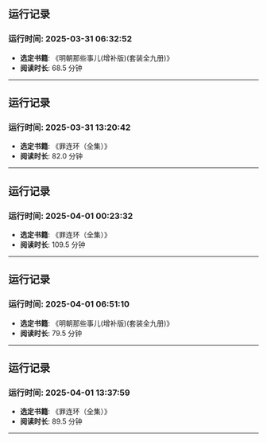 ## 运行记录
### 运行时间: 2025-03-31 06:32:52
- **选定书籍**: 《明朝那些事儿(增补版)(套装全九册)》
- **阅读时长**: 68.5 分钟
------------------------------
## 运行记录
### 运行时间: 2025-03-31 13:20:42
- **选定书籍**: 《罪连环（全集）》
- **阅读时长**: 82.0 分钟
------------------------------
## 运行记录
### 运行时间: 2025-04-01 00:23:32
- **选定书籍**: 《罪连环（全集）》
- **阅读时长**: 109.5 分钟
------------------------------
## 运行记录
### 运行时间: 2025-04-01 06:51:10
- **选定书籍**: 《明朝那些事儿(增补版)(套装全九册)》
- **阅读时长**: 79.5 分钟
------------------------------
## 运行记录
### 运行时间: 2025-04-01 13:37:59
- **选定书籍**: 《罪连环（全集）》
- **阅读时长**: 89.5 分钟
------------------------------
